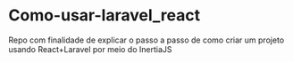 # Como-usar-laravel_react
Repo com finalidade de explicar o passo a passo de como criar um projeto usando React+Laravel por meio do InertiaJS
